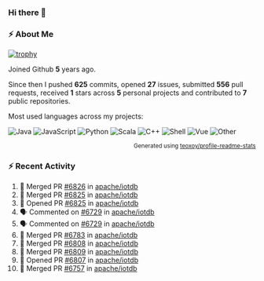 ### Hi there 👋

### :zap: About Me

[![trophy](https://github-profile-trophy.vercel.app/?username=HTHou&theme=onedark)](https://github.com/ryo-ma/github-profile-trophy)
   
Joined Github **5** years ago.

Since then I pushed **625** commits, opened **27** issues, submitted **556** pull requests, received **1** stars across **5** personal projects and contributed to **7** public repositories.

Most used languages across my projects:

![Java](https://img.shields.io/static/v1?style=flat-square&label=%E2%A0%80&color=555&labelColor=%23b07219&message=Java%EF%B8%B194.4%25)
![JavaScript](https://img.shields.io/static/v1?style=flat-square&label=%E2%A0%80&color=555&labelColor=%23f1e05a&message=JavaScript%EF%B8%B11.4%25)
![Python](https://img.shields.io/static/v1?style=flat-square&label=%E2%A0%80&color=555&labelColor=%233572A5&message=Python%EF%B8%B10.7%25)
![Scala](https://img.shields.io/static/v1?style=flat-square&label=%E2%A0%80&color=555&labelColor=%23c22d40&message=Scala%EF%B8%B10.6%25)
![C++](https://img.shields.io/static/v1?style=flat-square&label=%E2%A0%80&color=555&labelColor=%23f34b7d&message=C%2B%2B%EF%B8%B10.6%25)
![Shell](https://img.shields.io/static/v1?style=flat-square&label=%E2%A0%80&color=555&labelColor=%2389e051&message=Shell%EF%B8%B10.4%25)
![Vue](https://img.shields.io/static/v1?style=flat-square&label=%E2%A0%80&color=555&labelColor=%2341b883&message=Vue%EF%B8%B10.3%25)
![Other](https://img.shields.io/static/v1?style=flat-square&label=%E2%A0%80&color=555&labelColor=%23ededed&message=Other%EF%B8%B11.2%25)

<p align="right"><sub>Generated using <a href="https://github.com/marketplace/actions/profile-readme-stats">teoxoy/profile-readme-stats</a></sub></p>


<!--![](https://github.com/HTHou/HTHou/blob/output/github-contribution-grid-snake.svg)-->

<!--![Haonan Hou's github stats](https://github-readme-stats.vercel.app/api?username=HTHou&count_private=true&show_icons=true&theme=onedark)-->

<!--![Haonan Hou's wakatime stats](https://github-readme-stats.vercel.app/api/wakatime?username=HTHou&layout=compact&theme=onedark)-->

<!--![Top Langs](https://github-readme-stats.vercel.app/api/top-langs/?username=HTHou&theme=onedark&layout=compact)-->

### :zap: Recent Activity
<!--START_SECTION:activity-->
1. 🎉 Merged PR [#6826](https://github.com/apache/iotdb/pull/6826) in [apache/iotdb](https://github.com/apache/iotdb)
2. 🎉 Merged PR [#6825](https://github.com/apache/iotdb/pull/6825) in [apache/iotdb](https://github.com/apache/iotdb)
3. 💪 Opened PR [#6825](https://github.com/apache/iotdb/pull/6825) in [apache/iotdb](https://github.com/apache/iotdb)
4. 🗣 Commented on [#6729](https://github.com/apache/iotdb/issues/6729) in [apache/iotdb](https://github.com/apache/iotdb)
5. 🗣 Commented on [#6729](https://github.com/apache/iotdb/issues/6729) in [apache/iotdb](https://github.com/apache/iotdb)
6. 🎉 Merged PR [#6783](https://github.com/apache/iotdb/pull/6783) in [apache/iotdb](https://github.com/apache/iotdb)
7. 🎉 Merged PR [#6808](https://github.com/apache/iotdb/pull/6808) in [apache/iotdb](https://github.com/apache/iotdb)
8. 🎉 Merged PR [#6809](https://github.com/apache/iotdb/pull/6809) in [apache/iotdb](https://github.com/apache/iotdb)
9. 💪 Opened PR [#6807](https://github.com/apache/iotdb/pull/6807) in [apache/iotdb](https://github.com/apache/iotdb)
10. 🎉 Merged PR [#6757](https://github.com/apache/iotdb/pull/6757) in [apache/iotdb](https://github.com/apache/iotdb)
<!--END_SECTION:activity-->

<!--
**HTHou/HTHou** is a ✨ _special_ ✨ repository because its `README.md` (this file) appears on your GitHub profile.

Here are some ideas to get you started:

- 🔭 I’m currently working on ...
- 🌱 I’m currently learning ...
- 👯 I’m looking to collaborate on ...
- 🤔 I’m looking for help with ...
- 💬 Ask me about ...
- 📫 How to reach me: ...
- 😄 Pronouns: ...
- ⚡ Fun fact: ...
-->
